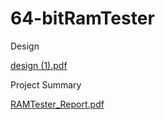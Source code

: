 # 64-bitRamTester
Design

[design (1).pdf](https://github.com/mehaksareen20/64-bitRamTester/files/11099735/design.1.pdf)


Project Summary

[RAMTester_Report.pdf](https://github.com/mehaksareen20/64-bitRamTester/files/11099737/RAMTester_Report.pdf)
